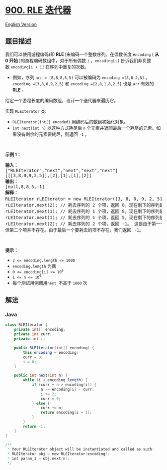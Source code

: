 # [900. RLE 迭代器](https://leetcode.cn/problems/rle-iterator)

[English Version](/solution/0900-0999/0900.RLE%20Iterator/README_EN.md)

## 题目描述

<p>我们可以使用游程编码(即&nbsp;<strong>RLE&nbsp;</strong>)来编码一个整数序列。在偶数长度&nbsp;<code>encoding</code>&nbsp;( <strong>从 0 开始</strong> )的游程编码数组中，对于所有偶数 <code>i</code> ，<code>encoding[i]</code>&nbsp;告诉我们非负整数&nbsp;<code>encoding[i + 1]</code>&nbsp;在序列中重复的次数。</p>

<ul>
	<li>例如，序列&nbsp;<code>arr = [8,8,8,5,5]</code>&nbsp;可以被编码为 <code>encoding =[3,8,2,5]</code> 。<code>encoding =[3,8,0,9,2,5]</code>&nbsp;和 <code>encoding =[2,8,1,8,2,5]</code> 也是&nbsp;<code>arr</code> 有效的 <strong>RLE</strong> 。</li>
</ul>

<p>给定一个游程长度的编码数组，设计一个迭代器来遍历它。</p>

<p>实现 <code>RLEIterator</code> 类:</p>

<ul>
	<li><code>RLEIterator(int[] encoded)</code>&nbsp;用编码后的数组初始化对象。</li>
	<li><code>int next(int n)</code> 以这种方式耗尽后 <code>n</code> 个元素并返回最后一个耗尽的元素。如果没有剩余的元素要耗尽，则返回 <code>-1</code> 。</li>
</ul>

<p>&nbsp;</p>

<p><strong>示例 1：</strong></p>

<pre>
<strong>输入：
</strong>["RLEIterator","next","next","next","next"]
[[[3,8,0,9,2,5]],[2],[1],[1],[2]]
<strong>输出：
</strong>[null,8,8,5,-1]
<strong>解释：</strong>
RLEIterator rLEIterator = new RLEIterator([3, 8, 0, 9, 2, 5]); // 这映射到序列 [8,8,8,5,5]。
rLEIterator.next(2); // 耗去序列的 2 个项，返回 8。现在剩下的序列是 [8, 5, 5]。
rLEIterator.next(1); // 耗去序列的 1 个项，返回 8。现在剩下的序列是 [5, 5]。
rLEIterator.next(1); // 耗去序列的 1 个项，返回 5。现在剩下的序列是 [5]。
rLEIterator.next(2); // 耗去序列的 2 个项，返回 -1。 这是由于第一个被耗去的项是 5，
但第二个项并不存在。由于最后一个要耗去的项不存在，我们返回 -1。
</pre>

<p>&nbsp;</p>

<p><strong>提示：</strong></p>

<ul>
	<li><code>2 &lt;= encoding.length &lt;= 1000</code></li>
	<li><code>encoding.length</code>&nbsp;为偶</li>
	<li><code>0 &lt;= encoding[i] &lt;= 10<sup>9</sup></code></li>
	<li><code>1 &lt;= n &lt;= 10<sup>9</sup></code></li>
	<li>每个测试用例调用<code>next </code>不高于&nbsp;<code>1000</code>&nbsp;次&nbsp;</li>
</ul>

## 解法

### **Java**

```java
class RLEIterator {
    private int[] encoding;
    private int curr;
    private int i;

    public RLEIterator(int[] encoding) {
        this.encoding = encoding;
        curr = 0;
        i = 0;
    }

    public int next(int n) {
        while (i < encoding.length) {
            if (curr + n > encoding[i]) {
                n -= encoding[i] - curr;
                i += 2;
                curr = 0;
            } else {
                curr += n;
                return encoding[i + 1];
            }
        }
        return -1;
    }
}

/**
 * Your RLEIterator object will be instantiated and called as such:
 * RLEIterator obj = new RLEIterator(encoding);
 * int param_1 = obj.next(n);
 */
```
